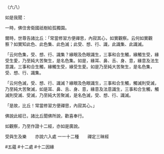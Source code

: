 （六八）

如是我聞：

一時，佛住舍衛國祇樹給孤獨園。

爾時，世尊告諸比丘：「常當修習方便禪思，內寂其心，如實觀察。云何如實觀察？如實知此色、此色集、此色滅；此受、想、行、識，此識集、此識滅。

「云何色集，受、想、行、識集？緣眼及色眼識生，三事和合生觸，緣觸生受，緣受生愛，乃至純大苦聚生，是名色集。如是，緣耳、鼻、舌、身、意，緣意及法生意識，三事和合生觸，緣觸生受，緣受生愛。如是乃至純大苦聚生，是名色集，受、想、行、識集。

「云何色滅，受、想、行、識滅？緣眼及色眼識生，三事和合生觸，觸滅則受滅，乃至純大苦聚滅，如是耳、鼻、舌、身、意，緣意及法意識生，三事和合生觸，觸滅則受滅、受滅，乃至純大苦聚滅，是名色滅，受、想、行、識滅。

「是故，比丘！常當修習方便禪思，內寂其心。」

佛說此經已，諸比丘聞佛所說，歡喜奉行。

如觀察，乃至作證十二經，亦如是廣說。

受與生及樂　　亦說六入處
一一十二種　　禪定三昧經



#五蘊
#十二處
#十二因緣
